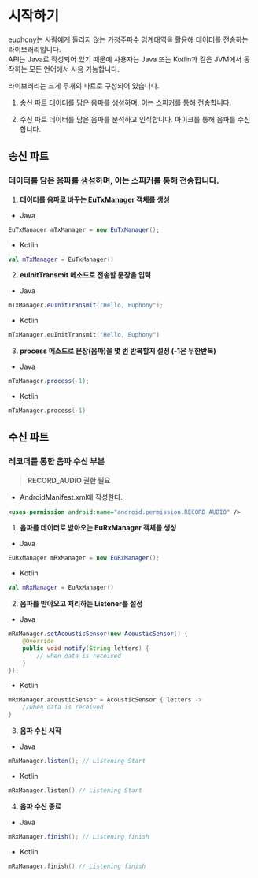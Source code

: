 # 시작하기

euphony는 사람에게 들리지 않는 가청주파수 임계대역을 활용해 데이터를 전송하는 라이브러리입니다.  
API는 Java로 작성되어 있기 때문에 사용자는 Java 또는 Kotlin과 같은 JVM에서 동작하는 모든 언어에서 사용 가능합니다.  

라이브러리는 크게 두개의 파트로 구성되어 있습니다.  

1) 송신 파트
데이터를 담은 음파를 생성하며, 이는 스피커를 통해 전송합니다.

2) 수신 파트
데이터를 담은 음파를 분석하고 인식합니다. 마이크를 통해 음파를 수신합니다.

## 송신 파트

### 데이터를 담은 음파를 생성하며, 이는 스피커를 통해 전송합니다.

1. **데이터를 음파로 바꾸는 EuTxManager 객체를 생성**
- Java

```java
EuTxManager mTxManager = new EuTxManager();
```

- Kotlin

```kotlin
val mTxManager = EuTxManager()
```

2. **euInitTransmit 메소드로 전송할 문장을 입력**
- Java

```java
mTxManager.euInitTransmit("Hello, Euphony");
```

- Kotlin

```kotlin
mTxManager.euInitTransmit("Hello, Euphony")
```

3. **process 메소드로 문장(음파)을 몇 번 반복할지 설정 (-1은 무한반복)**
- Java

```java
mTxManager.process(-1);
```

- Kotlin

```kotlin
mTxManager.process(-1)
```

## 수신 파트

### 레코더를 통한 음파 수신 부분

> **RECORD_AUDIO 권한 필요**

- AndroidManifest.xml에 작성한다.

```xml
<uses-permission android:name="android.permission.RECORD_AUDIO" />
```

1. **음파를 데이터로 받아오는 EuRxManager 객체를 생성**
- Java

```java
EuRxManager mRxManager = new EuRxManager();
```

- Kotlin

```kotlin
val mRxManager = EuRxManager()
```

2. **음파를 받아오고 처리하는 Listener를 설정**
- Java

```java
mRxManager.setAcousticSensor(new AcousticSensor() {
	@Override
	public void notify(String letters) {
		// when data is received
	}
});
```

- Kotlin

```kotlin
mRxManager.acousticSensor = AcousticSensor { letters ->
	//when data is received
}
```

3. **음파 수신 시작**
- Java

```java
mRxManager.listen(); // Listening Start
```

- Kotlin

```kotlin
mRxManager.listen() // Listening Start
```

4. **음파 수신 종료**
- Java

```java
mRxManager.finish(); // Listening finish
```

- Kotlin

```kotlin
mRxManager.finish() // Listening finish
```
